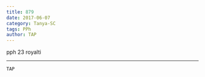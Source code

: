 ```yaml
---
title: 879
date: 2017-06-07
category: Tanya-SC
tags: PPh
author: TAP
---
```


pph 23 royalti

---



`TAP`
